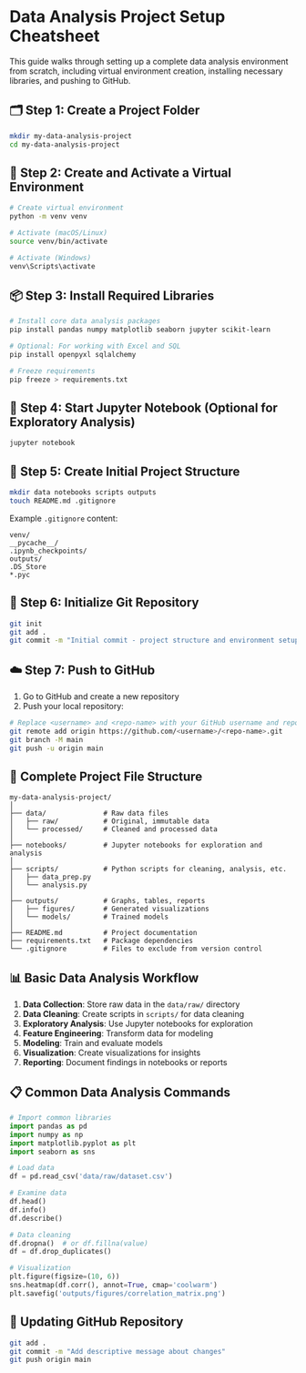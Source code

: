 # Data Analysis Project Setup Cheatsheet

This guide walks through setting up a complete data analysis environment from scratch, including virtual environment creation, installing necessary libraries, and pushing to GitHub.

## 🗂️ Step 1: Create a Project Folder

```bash
mkdir my-data-analysis-project
cd my-data-analysis-project
```

## 🐍 Step 2: Create and Activate a Virtual Environment

```bash
# Create virtual environment
python -m venv venv

# Activate (macOS/Linux)
source venv/bin/activate

# Activate (Windows)
venv\Scripts\activate
```

## 📦 Step 3: Install Required Libraries

```bash
# Install core data analysis packages
pip install pandas numpy matplotlib seaborn jupyter scikit-learn

# Optional: For working with Excel and SQL
pip install openpyxl sqlalchemy

# Freeze requirements
pip freeze > requirements.txt
```

## 📓 Step 4: Start Jupyter Notebook (Optional for Exploratory Analysis)

```bash
jupyter notebook
```

## 🧪 Step 5: Create Initial Project Structure

```bash
mkdir data notebooks scripts outputs
touch README.md .gitignore
```

Example `.gitignore` content:
```
venv/
__pycache__/
.ipynb_checkpoints/
outputs/
.DS_Store
*.pyc
```

## 🧬 Step 6: Initialize Git Repository

```bash
git init
git add .
git commit -m "Initial commit - project structure and environment setup"
```

## ☁️ Step 7: Push to GitHub

1. Go to GitHub and create a new repository
2. Push your local repository:

```bash
# Replace <username> and <repo-name> with your GitHub username and repository
git remote add origin https://github.com/<username>/<repo-name>.git
git branch -M main
git push -u origin main
```

## 🧭 Complete Project File Structure

```
my-data-analysis-project/
│
├── data/              # Raw data files
│   ├── raw/           # Original, immutable data
│   └── processed/     # Cleaned and processed data
│
├── notebooks/         # Jupyter notebooks for exploration and analysis
│
├── scripts/           # Python scripts for cleaning, analysis, etc.
│   ├── data_prep.py
│   └── analysis.py
│
├── outputs/           # Graphs, tables, reports
│   ├── figures/       # Generated visualizations
│   └── models/        # Trained models
│
├── README.md          # Project documentation
├── requirements.txt   # Package dependencies
└── .gitignore         # Files to exclude from version control
```

## 📊 Basic Data Analysis Workflow

1. **Data Collection**: Store raw data in the `data/raw/` directory
2. **Data Cleaning**: Create scripts in `scripts/` for data cleaning
3. **Exploratory Analysis**: Use Jupyter notebooks for exploration
4. **Feature Engineering**: Transform data for modeling
5. **Modeling**: Train and evaluate models
6. **Visualization**: Create visualizations for insights
7. **Reporting**: Document findings in notebooks or reports

## 📋 Common Data Analysis Commands

```python
# Import common libraries
import pandas as pd
import numpy as np
import matplotlib.pyplot as plt
import seaborn as sns

# Load data
df = pd.read_csv('data/raw/dataset.csv')

# Examine data
df.head()
df.info()
df.describe()

# Data cleaning
df.dropna()  # or df.fillna(value)
df = df.drop_duplicates()

# Visualization
plt.figure(figsize=(10, 6))
sns.heatmap(df.corr(), annot=True, cmap='coolwarm')
plt.savefig('outputs/figures/correlation_matrix.png')
```

## 🔄 Updating GitHub Repository

```bash
git add .
git commit -m "Add descriptive message about changes"
git push origin main
```